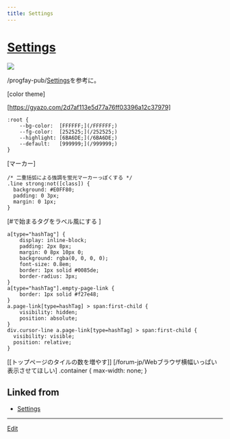 ```yaml
---
title: Settings
---
```

# [Settings](/Settings)



![](https://i.gyazo.com/641dfa2be02c3674241a26f4d64af4e8.png)

/progfay-pub/[Settings](/Settings)を参考に。

[color theme]

[https://gyazo.com/2d7af113e5d77a76ff03396a12c37979]

    :root {
   		--bg-color:  [FFFFFF;](/FFFFFF;)
   		--fg-color:  [252525;](/252525;)
   		--highlight: [6BA6DE;](/6BA6DE;)
   		--default:   [999999;](/999999;)
    }

[マーカー]

    /* 二重括弧による強調を蛍光マーカーっぽくする */
    .line strong:not([class]) { 
      background: #E0FF80;
      padding: 0 3px;
      margin: 0 1px;
    }

[#で始まるタグをラベル風にする ]

    a[type="hashTag"] {
   		display: inline-block;
      	padding: 2px 8px;
        margin: 0 8px 10px 0;
        background: rgba(0, 0, 0, 0);
        font-size: 0.8em;
        border: 1px solid #0085de;
        border-radius: 3px;
    }
    a[type="hashTag"].empty-page-link {
    	border: 1px solid #f27e48;
    }
    a.page-link[type=hashTag] > span:first-child {
    	visibility: hidden;
      	position: absolute;
    }
    div.cursor-line a.page-link[type=hashTag] > span:first-child {
      visibility: visible;
      position: relative;
    }
   [[トップページのタイルの数を増やす]] [/forum-jp/Webブラウザ横幅いっぱい表示させてほしい]
    .container {
      max-width: none;
      }



## Linked from

* [Settings](/Settings)


----

[Edit](https://github.com/vitroid/vitroid.github.io/edit/master/MD/Settings.md)

